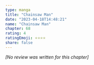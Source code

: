 ```yaml
---
type: manga
title: "Chainsaw Man"
date: "2023-04-18T14:48:21"
name: "Chainsaw Man"
chapter: 68
rating: 4
ratingEmoji: ⭐️⭐️⭐️⭐️
share: false
---
```


*[No review was written for this chapter]*
